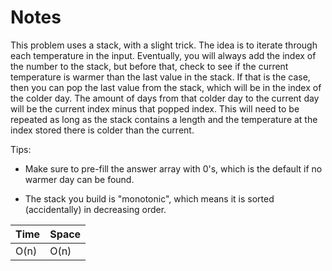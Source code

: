 # Notes

This problem uses a stack, with a slight trick. The idea is to iterate through
each temperature in the input. Eventually, you will always add the index of the
number to the stack, but before that, check to see if the current temperature is
warmer than the last value in the stack. If that is the case, then you can pop
the last value from the stack, which will be in the index of the colder day. The
amount of days from that colder day to the current day will be the current index
minus that popped index. This will need to be repeated as long as the stack
contains a length and the temperature at the index stored there is colder than
the current.

Tips:

- Make sure to pre-fill the answer array with 0's, which is the default if no
  warmer day can be found.

- The stack you build is "monotonic", which means it is sorted (accidentally) in
  decreasing order.

| Time | Space |
| ---- | ----- |
| O(n) | O(n)  |
